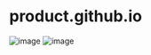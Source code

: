 # product.github.io
![image](https://user-images.githubusercontent.com/66106292/128976009-6c5469bc-0bbf-403f-813d-9b5952d58fc2.png)
![image](https://user-images.githubusercontent.com/66106292/128976028-94a44d56-c465-44b4-91e7-6d829bbc9627.png)
